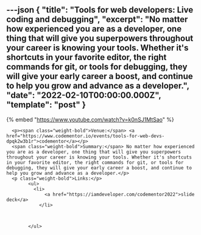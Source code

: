 ---json
{
  "title": "Tools for web developers: Live coding and debugging",
  "excerpt": "No matter how experienced you are as a developer, one thing that will give you superpowers throughout your career is knowing your tools. Whether it's shortcuts in your favorite editor, the right commands for git, or tools for debugging, they will give your early career a boost, and continue to help you grow and advance as a developer.",
  "date": "2022-02-10T00:00:00.000Z",
  "template": "post"
}
---

{% embed "https://www.youtube.com/watch?v=k0nSJ1MtSao" %}
      
      <p><span class="weight-bold">Venue:</span> <a href="https://www.codementor.io/events/tools-for-web-devs-dpqk2w3b1r">codementor</a></p>
      <span class="weight-bold">Summary:</span> No matter how experienced you are as a developer, one thing that will give you superpowers throughout your career is knowing your tools. Whether it's shortcuts in your favorite editor, the right commands for git, or tools for debugging, they will give your early career a boost, and continue to help you grow and advance as a developer.</p>
      <p class="weight-bold">Links:</p>
            <ul>
              <li>
                  <a href="https://iamdeveloper.com/codementor2022">slide deck</a>
                </li>
              

              
            </ul>
